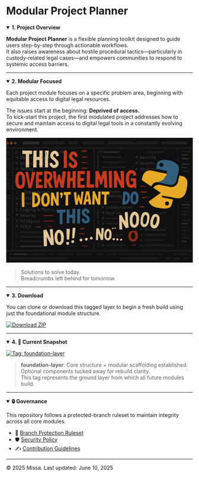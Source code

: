# Modular Project Planner

<details open>
<summary><strong>1. Project Overview</strong></summary>

**Modular Project Planner** is a flexible planning toolkit designed to guide users step-by-step through actionable workflows.  
It also raises awareness about hostile procedural tactics—particularly in custody-related legal cases—and empowers communities to respond to systemic access barriers.

</details>

---

<details open>
<summary><strong>2. Modular Focused</strong></summary>

Each project module focuses on a specific problem area, beginning with equitable access to digital legal resources.

The issues start at the beginning: **Deprived of access.**  
To kick-start this project, the first modulated project addresses how to secure and maintain access to digital legal tools in a constantly evolving environment.

<img src="assets/images/README-cover.png" alt="Project Cover Image">

> Solutions to solve today.  
> Breadcrumbs left behind for tomorrow.

</details>

---

<details open>
<summary><strong>3. Download</strong></summary>

You can clone or download this tagged layer to begin a fresh build using just the foundational module structure.

[![Download ZIP](https://img.shields.io/badge/Download-ZIP-blue?style=for-the-badge&logo=github)](https://github.com/thinkSavag/modular-project-planner/archive/refs/heads/main.zip)

</details>

---

<details open>
<summary><strong>4. 📌 Current Snapshot</strong></summary>

[![Tag: foundation-layer](https://img.shields.io/badge/tag-foundation--layer-blue?style=flat-square)](https://github.com/thinkSavag/modular-project-planner/src/app.md)

> **foundation-layer**: Core structure + modular scaffolding established.  
> Optional components tucked away for rebuild clarity.  
> This tag represents the ground layer from which all future modules build.

</details>

---

<details open>
<summary><strong>🔒 Governance</strong></summary>

This repository follows a protected-branch ruleset to maintain integrity across all core modules.  
- 🔐 [Branch Protection Ruleset](.github/rulesets/branch-protection-ruleset.json)
- 🛡️ [Security Policy](.github/rulesets/SECURITY.md)  
- ✍️ [Contribution Guidelines](CONTRIBUTING.md)

</details>

---

© 2025 Missa.
Last updated: June 10, 2025